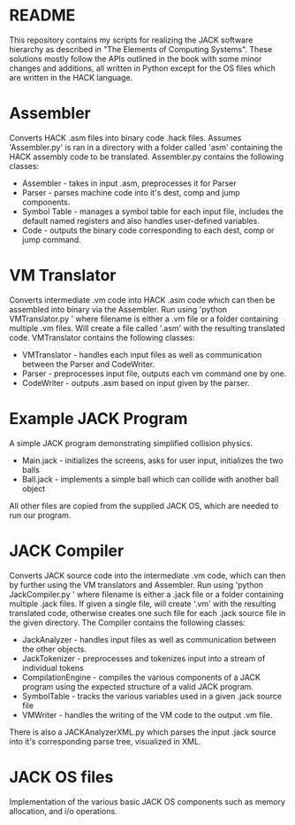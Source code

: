 # README

This repository contains my scripts for realizing the JACK software hierarchy as described in "The Elements of Computing Systems". These solutions mostly follow the APIs outlined in the book with some minor changes and additions, all written in Python except for the OS files which are written in the HACK language.

# Assembler

Converts HACK .asm files into binary code .hack files. Assumes 'Assembler.py' is ran in a directory with a folder called 'asm' containing the HACK assembly code to be translated. Assembler.py contains the following classes:

* Assembler - takes in input .asm, preprocesses it for Parser
* Parser - parses machine code into it's dest, comp and jump components.
* Symbol Table - manages a symbol table for each input file, includes the default named registers and also handles user-defined variables.
* Code - outputs the binary code corresponding to each dest, comp or jump command.

# VM Translator

Converts intermediate .vm code into HACK .asm code which can then be assembled into binary via the Assembler. Run using 'python VMTranslator.py <filename>' where filename is either a .vm file or a folder containing multiple .vm files. Will create a file called '<filename>.asm' with the resulting translated code. VMTranslator contains the following classes:

* VMTranslator - handles each input files as well as communication between the Parser and CodeWriter.
* Parser - preprocesses input file, outputs each vm command one by one.
* CodeWriter - outputs .asm based on input given by the parser.

# Example JACK Program

A simple JACK program demonstrating simplified collision physics.

* Main.jack - initializes the screens, asks for user input, initializes the two balls
* Ball.jack - implements a simple ball which can collide with another ball object

All other files are copied from the supplied JACK OS, which are needed to run our program.

# JACK Compiler

Converts JACK source code into the intermediate .vm code, which can then by further using the VM translators and Assembler. Run using 'python JackCompiler.py <filename>' where filename is either a .jack file or a folder containing multiple .jack files. If given a single file, will create '<filename>.vm' with the resulting translated code, otherwise creates one such file for each .jack source file in the given directory. The Compiler contains the following classes:

* JackAnalyzer - handles input files as well as communication between the other objects.
* JackTokenizer - preprocesses and tokenizes input into a stream of individual tokens
* CompilationEngine - compiles the various components of a JACK program using the expected structure of a valid JACK program.
* SymbolTable - tracks the various variables used in a given .jack source file
* VMWriter - handles the writing of the VM code to the output .vm file.

There is also a JACKAnalyzerXML.py which parses the input .jack source into it's corresponding parse tree, visualized in XML.

# JACK OS files

Implementation of the various basic JACK OS components such as memory allocation, and i/o operations.
